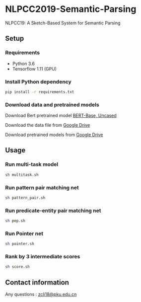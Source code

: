 # NLPCC2019-Semantic-Parsing

NLPCC19: A Sketch-Based System for Semantic Parsing

## Setup

### Requirements

- Python 3.6
- Tensorflow 1.11 (GPU)

### Install Python dependency

```sh
pip install -r requirements.txt
```

### Download data and pretrained models

Download Bert pretrained model [BERT-Base, Uncased](https://github.com/google-research/bert)

Download the data file from [Google Drive](https://drive.google.com/open?id=1Qj4BgazLCs9qqUHSU2ezyf7GKNX5RiHL)

Download pretrained models from [Google Drive](https://drive.google.com/open?id=1ocmWJhCDLt5S8TEtHTPemd0mbUKxs72I)

## Usage

### Run multi-task model

```sh
sh multitask.sh
```

### Run pattern pair matching net

```sh
sh pattern_pair.sh
```

### Run predicate-entity pair matching net

```sh
sh pep.sh
```

### Run Pointer net

```sh
sh pointer.sh
```

### Rank by 3 intermediate scores

```sh
sh score.sh
```

## Contact information

Any questions : zcli18@pku.edu.cn
